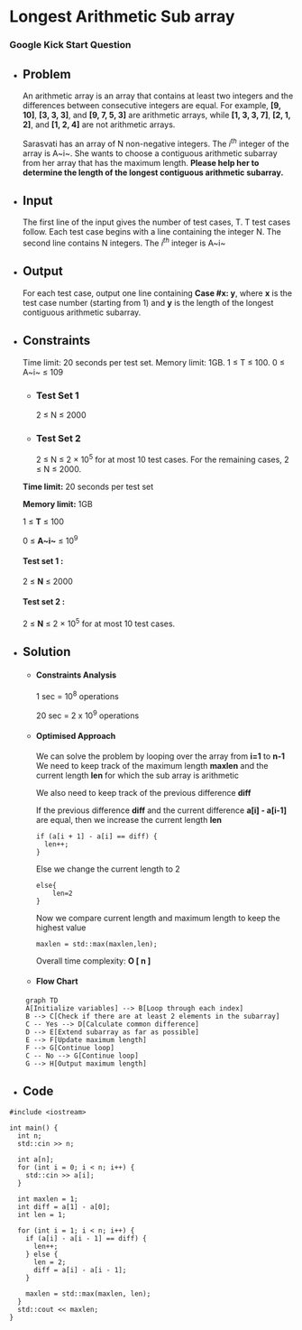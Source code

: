 
# Longest Arithmetic Sub array
### Google Kick Start Question

- ## Problem
	An arithmetic array is an array that contains at least two integers and the differences between consecutive 			integers are equal. For example, **[9, 10]**, **[3, 3, 3]**,	and **[9, 7, 5, 3]** are arithmetic arrays, while **[1, 3, 3, 7]**, **[2, 1, 2]**, 	and **[1, 2, 4]** are	not arithmetic arrays.
	
	Sarasvati has an array of N non-negative integers. The $i^{th}$ integer of the array is A~i~. She wants to choose a contiguous arithmetic subarray from her array that has the maximum length. 
**Please help her to determine the length of the longest contiguous arithmetic subarray.**

- ## Input
	The first line of the input gives the number of test cases, T. T test cases follow. Each test case begins with a line containing the integer N. The second line contains N integers. The $i^{th}$ integer is A~i~

- ## Output
	For each test case, output one line containing **Case #x: y**, where **x** is the test case number (starting from 1) and **y** is the length of the longest contiguous arithmetic subarray.
	
- ## Constraints

	Time limit: 20 seconds per test set.
Memory limit: 1GB.
1 ≤ T ≤ 100.
0 ≤ A~i~ ≤ 109

	- ### Test Set 1
		2 ≤ N ≤ 2000
		
	- ### Test Set 2
		2 ≤ N ≤ 2 × $10^{5}$ for at most 10 test cases.
For the remaining cases, 2 ≤ N ≤ 2000.

	**Time limit:** 20 seconds per test set

	**Memory limit:** 1GB

	1 ≤ **T** ≤ 100
	
	0 ≤ **A~i~** ≤ $10^{9}$
	
	#### Test set 1 :
	2 ≤ **N** ≤ 2000

	#### Test set 2 :
	2 ≤ **N** ≤ 2 × $10^{5}$ for at most 10 test cases.

- ## Solution

	- #### Constraints Analysis
		1 sec = $10^{8}$ operations
		
		20 sec = 2 x $10^{9}$ operations

	-	#### Optimised Approach

		We can solve the problem by looping over the array from **i=1** to **n-1**
		We need to keep track of the maximum length **maxlen** and the current length **len** for which the sub array is arithmetic
		
		We also need to keep track of the previous difference **diff**
		
		If the previous difference **diff** and the current difference **a[i] - a[i-1]** are equal, then we increase the current length **len**
		
		```
		if (a[i + 1] - a[i] == diff) {
	      len++;
	    } 
		```
		Else we change the current length to 2 
		```
		else{
			len=2
		}
		```
		Now we compare current length and maximum length to keep the highest value
		
		``maxlen = std::max(maxlen,len);``

		Overall time complexity: **O [ n ]**
		
	- #### Flow Chart

```mermaid
	graph TD
	A[Initialize variables] --> B[Loop through each index]
	B --> C[Check if there are at least 2 elements in the subarray]
    C -- Yes --> D[Calculate common difference]
    D --> E[Extend subarray as far as possible]
    E --> F[Update maximum length]
    F --> G[Continue loop]
    C -- No --> G[Continue loop]
    G --> H[Output maximum length]
```

-	## Code
```
#include <iostream>

int main() {
  int n;
  std::cin >> n;

  int a[n];
  for (int i = 0; i < n; i++) {
    std::cin >> a[i];
  }

  int maxlen = 1;
  int diff = a[1] - a[0];
  int len = 1;

  for (int i = 1; i < n; i++) {
    if (a[i] - a[i - 1] == diff) {
      len++;
    } else {
      len = 2;
      diff = a[i] - a[i - 1];
    }

    maxlen = std::max(maxlen, len);
  }
  std::cout << maxlen;
}
```
